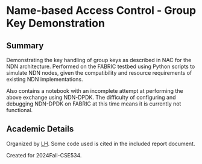 # Name-based Access Control - Group Key Demonstration

## Summary

Demonstrating the key handling of group keys as described in NAC for the NDN architecture.
Performed on the FABRIC testbed using Python scripts to simulate NDN nodes, given the compatibility and resource requirements of existing NDN implementations.

Also contains a notebook with an incomplete attempt at performing the above exchange using NDN-DPDK.
The difficulty of configuring and debugging NDN-DPDK on FABRIC at this time means it is currently not functional.

## Academic Details

Organized by [LH](lhuan130@asu.edu). Some code used is cited in the included report document.

Created for 2024Fall-CSE534.
